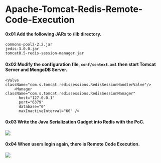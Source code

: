 # Apache-Tomcat-Redis-Remote-Code-Execution

#### 0x01 Add the following JARs to /lib directory.

```
commons-pool2-2.2.jar
jedis-3.0.0.jar
tomcat8.5-redis-session-manager.jar
```

#### 0x02 Modify the configuration file, `` conf/context.xml `` then start Tomcat Server and MongoDB Server.

```
<Valve className="com.s.tomcat.redissessions.RedisSessionHandlerValve"/> 
    <Manager className="com.s.tomcat.redissessions.RedisSessionManager" 
      host="127.0.0.1"
      port="6379"
      database="0"
      maxInactiveInterval="60" /> 
```

#### 0x03 Write the Java Serialization Gadget into Redis with the PoC.
<img src="https://github.com/pyn3rd/Apache-Tomcat-Redis-Remote-Code-Execution/blob/master/redis-rce2.png">


#### 0x04 When users login again, there is Remote Code Execution.

<img src="https://github.com/pyn3rd/Apache-Tomcat-Redis-Remote-Code-Execution/blob/master/redis-rce1.png">



